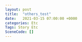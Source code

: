 ```yaml
---
layout: post
title:  "others_test"
date:   2021-03-15 07:00:00 +0000
categories: Etc
Tags: Story Etc
SceneCode: []
---
```

